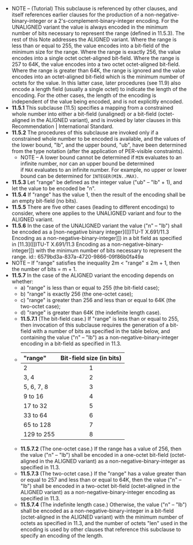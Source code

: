 - NOTE – (Tutorial) This subclause is referenced by other clauses, and itself references earlier clauses for the production of a non-negative-binary-integer or a 2's-complement-binary-integer encoding. For the UNALIGNED variant the value is always encoded in the minimum number of bits necessary to represent the range (defined in 11.5.3). The rest of this Note addresses the ALIGNED variant. Where the range is less than or equal to 255, the value encodes into a bit-field of the minimum size for the range. Where the range is exactly 256, the value encodes into a single octet octet-aligned bit-field. Where the range is 257 to 64K, the value encodes into a two octet octet-aligned bit-field. Where the range is greater than 64K, the range is ignored and the value encodes into an octet-aligned bit-field which is the minimum number of octets for the value. In this latter case, later procedures (see 11.9) also encode a length field (usually a single octet) to indicate the length of the encoding. For the other cases, the length of the encoding is independent of the value being encoded, and is not explicitly encoded.
- **11.5.1** This subclause (11.5) specifies a mapping from a constrained whole number into either a bit-field (unaligned) or a bit-field (octet-aligned in the ALIGNED variant), and is invoked by later clauses in this Recommendation | International Standard.
- **11.5.2** The procedures of this subclause are invoked only if a constrained whole number to be encoded is available, and the values of the lower bound, "lb", and the upper bound, "ub", have been determined from the type notation (after the application of PER-visible constraints).
	- NOTE – A lower bound cannot be determined if `MIN` evaluates to an infinite number, nor can an upper bound be determined if `MAX` evaluates to an infinite number. For example, no upper or lower bound can be determined for `INTEGER(MIN..MAX)`.
- **11.5.3** Let "range" be defined as the integer value ("ub" – "lb" + 1), and let the value to be encoded be "n".
- **11.5.4** If "range" has the value 1, then the result of the encoding shall be an empty bit-field (no bits).
- **11.5.5** There are five other cases (leading to different encodings) to consider, where one applies to the UNALIGNED variant and four to the ALIGNED variant.
- **11.5.6** In the case of the UNALIGNED variant the value ("n" – "lb") shall be encoded as a [non-negative binary integer]([[ITU-T X.691/11.3 Encoding as a non-negative-binary-integer]]) in a bit field as specified in [11.3]([[ITU-T X.691/11.3 Encoding as a non-negative-binary-integer]]) with the minimum number of bits necessary to represent the range.
  id:: 6579bd3a-837a-4720-9866-09f86b0fa49a
- NOTE – If "range" satisfies the inequality 2m < "range" ≤ 2m + 1, then the number of bits = m + 1.
- **11.5.7** In the case of the ALIGNED variant the encoding depends on whether:
	- a) "range" is less than or equal to 255 (the bit-field case);
	- b) "range" is exactly 256 (the one-octet case);
	- c) "range" is greater than 256 and less than or equal to 64K (the two-octet case);
	- d) "range" is greater than 64K (the indefinite length case).
	- **11.5.7.1** (The bit-field case.) If "range" is less than or equal to 255, then invocation of this subclause requires the generation of a bit-field with a number of bits as specified in the table below, and containing the value ("n" – "lb") as a non-negative-binary-integer encoding in a bit-field as specified in 11.3.
	- | "range" | Bit-field size (in bits) |
	  |:-|:-:|
	  | 2 | 1 |
	  | 3, 4 | 2 |
	  | 5, 6, 7, 8 | 3 |
	  | 9 to 16 | 4 |
	  | 17 to 32 | 5 |
	  | 33 to 64 | 6 |
	  | 65 to 128 | 7 |
	  | 129 to 255 | 8 |
	- **11.5.7.2** (The one-octet case.) If the range has a value of 256, then the value ("n" – "lb") shall be encoded in a one-octet bit-field (octet-aligned in the ALIGNED variant) as a non-negative-binary-integer as specified in 11.3.
	- **11.5.7.3** (The two-octet case.) If the "range" has a value greater than or equal to 257 and less than or equal to 64K, then the value ("n" – "lb") shall be encoded in a two-octet bit-field (octet-aligned in the ALIGNED variant) as a non-negative-binary-integer encoding as specified in 11.3.
	- **11.5.7.4** (The indefinite length case.) Otherwise, the value ("n" – "lb") shall be encoded as a non-negative-binary-integer in a bit-field (octet-aligned in the ALIGNED variant) with the minimum number of octets as specified in 11.3, and the number of octets "len" used in the encoding is used by other clauses that reference this subclause to specify an encoding of the length.